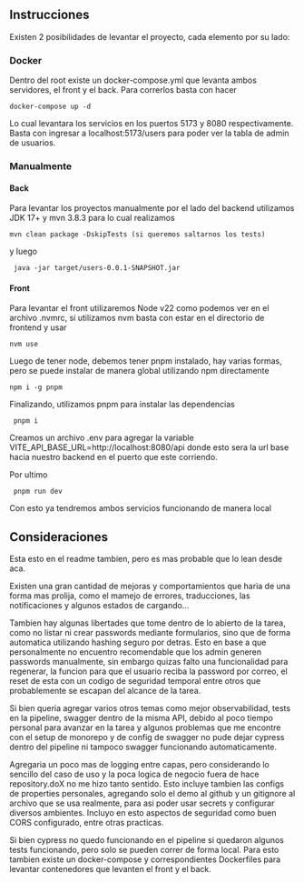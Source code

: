 ## Instrucciones

Existen 2 posibilidades de levantar el proyecto, cada elemento por su lado:

### Docker
Dentro del root existe un docker-compose.yml que levanta ambos servidores, el front y el back. Para correrlos basta con hacer

``` docker-compose up -d ```

Lo cual levantara los servicios en los puertos 5173 y 8080 respectivamente. Basta con ingresar a localhost:5173/users para poder ver la tabla de admin de usuarios.


### Manualmente

#### Back

Para levantar los proyectos manualmente por el lado del backend utilizamos JDK 17+ y mvn 3.8.3 para lo cual realizamos

```mvn clean package -DskipTests (si queremos saltarnos los tests)```

y luego 

``` java -jar target/users-0.0.1-SNAPSHOT.jar```

#### Front

Para levantar el front utilizaremos Node v22 como podemos ver en el archivo .nvmrc, si utilizamos nvm basta con estar en el directorio de frontend y usar 

```nvm use```

Luego de tener node, debemos tener pnpm instalado, hay varias formas, pero se puede instalar de manera global utilizando npm directamente

``` npm i -g pnpm ```

Finalizando, utilizamos pnpm para instalar las dependencias

``` pnpm i```

Creamos un archivo .env para agregar la variable VITE_API_BASE_URL=http://localhost:8080/api donde esto sera la url base hacia nuestro backend en el puerto que este corriendo.

Por ultimo

``` pnpm run dev```

Con esto ya tendremos ambos servicios funcionando de manera local


## Consideraciones

Esta esto en el readme tambien, pero es mas probable que lo lean desde aca. 

Existen una gran cantidad de mejoras y comportamientos que haria de una forma mas prolija, como el mamejo de errores, traducciones, las notificaciones y algunos estados de cargando... 

Tambien hay algunas libertades que tome dentro de lo abierto de la tarea, como no listar ni crear passwords mediante formularios, sino que de forma
automatica utilizando hashing seguro por detras. Esto en base a que 
personalmente no encuentro recomendable que los admin generen passwords
manualmente, sin embargo quizas falto una funcionalidad para regenerar,
la funcion para que el usuario reciba la password por correo, el reset de esta con un codigo de seguridad temporal entre otros que probablemente
se escapan del alcance de la tarea.

Si bien queria agregar varios otros temas como mejor observabilidad, 
tests en la pipeline, swagger dentro de la misma API, debido al poco
tiempo personal para avanzar en la tarea y algunos problemas que me encontre
con el setup de monorepo y de config de swagger no pude dejar cypress dentro
del pipeline ni tampoco swagger funcionando automaticamente.

Agregaria un poco mas de logging entre capas, pero considerando lo sencillo
del caso de uso y la poca logica de negocio fuera de hace repository.doX
no me hizo tanto sentido. Esto incluye tambien las configs de properties
personales, agregando solo el demo al github y un gitignore al archivo que se usa realmente, para asi poder usar secrets y configurar diversos ambientes. Incluyo en esto aspectos de seguridad como buen CORS configurado, entre otras practicas.

Si bien cypress no quedo funcionando en el pipeline si quedaron algunos tests funcionando, pero solo se pueden correr de forma local. Para esto tambien existe un docker-compose y correspondientes Dockerfiles para levantar contenedores que levanten el front y el back. 

